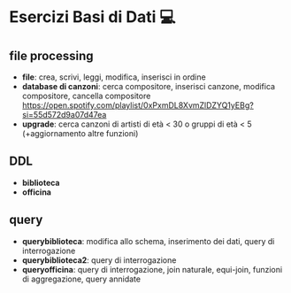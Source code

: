 # Esercizi Basi di Dati 💻
## file processing 
- **file**: crea, scrivi, leggi, modifica, inserisci in ordine
- **database di canzoni**: cerca compositore, inserisci canzone, modifica compositore, cancella compositore
  https://open.spotify.com/playlist/0xPxmDL8XvmZlDZYQ1yEBg?si=55d572d9a07d47ea
- **upgrade**: cerca canzoni di artisti di età < 30 o gruppi di età < 5 (+aggiornamento altre funzioni)

## DDL
- **biblioteca**
- **officina**

## query
- **querybiblioteca**: modifica allo schema, inserimento dei dati, query di interrogazione
- **querybiblioteca2**: query di interrogazione
- **queryofficina**: query di interrogazione, join naturale, equi-join, funzioni di aggregazione, query annidate